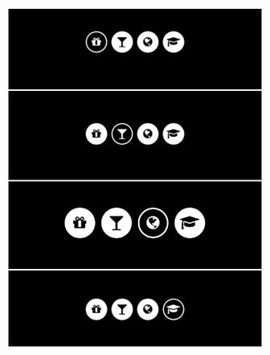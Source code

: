 ![Alt text](preview_01.png)
![Alt text](preview_02.png)
![Alt text](preview_03.png)
![Alt text](preview_04.png)

<!-- Reference -->

[how to create css Icon Hover Effect]:https://www.youtube.com/watch?v=tbq69YMNfgo
